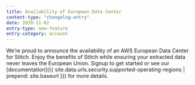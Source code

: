 ```yaml
---
title: Availability of European Data Center
content-type: "changelog-entry"
date: 2020-11-02
entry-type: new-feature
entry-category: account
---
```


We’re proud to announce the availability of an AWS European Data Center for Stitch. Enjoy the benefits of Stitch while ensuring your extracted data never leaves the European Union. Signup to get started or see our [documentation]({{ site.data.urls.security.supported-operating-regions | prepend: site.baseurl }}) for more details.